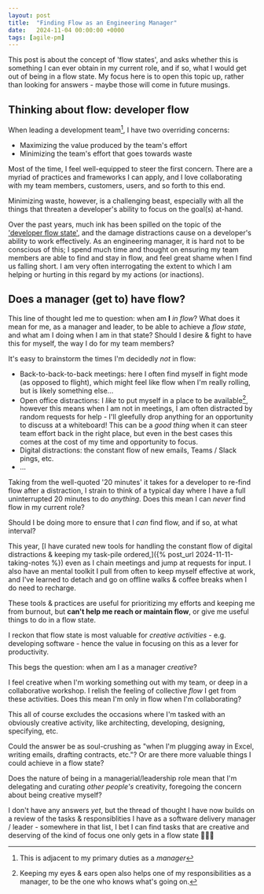 ```yaml
---
layout: post
title:  "Finding Flow as an Engineering Manager"
date:   2024-11-04 00:00:00 +0000
tags: [agile-pm]
---
```


This post is about the concept of 'flow states', and asks whether this is something I can ever obtain in my current role, and if so, what I would get out of being in a flow state. My focus here is to open this topic up, rather than looking for answers - maybe those will come in future musings.

## Thinking about flow: developer flow

When leading a development team[^1], I have two overriding concerns:

- Maximizing the value produced by the team's effort
- Minimizing the team's effort that goes towards waste

Most of the time, I feel well-equipped to steer the first concern. There are a myriad of practices and frameworks I can apply, and I love collaborating with my team members, customers, users, and so forth to this end. 

Minimizing waste, however, is a challenging beast, especially with all the things that threaten a developer's ability to focus on the goal(s) at-hand.

Over the past years, much ink has been spilled on the topic of the ['developer flow state'](https://stackoverflow.blog/2018/09/10/developer-flow-state-and-its-impact-on-productivity/), and the damage distractions cause on a developer's ability to work effectively. As an engineering manager, it is hard not to be conscious of this; I spend much time and thought on ensuring my team members are able to find and stay in flow, and feel great shame when I find us falling short. I am very often interrogating the extent to which I am helping or hurting in this regard by my actions (or inactions).

## Does a manager (get to) have flow?

This line of thought led me to question: when am **I** *in flow*?
What does it mean for me, as a manager and leader, to be able to achieve a *flow state*, and what am I doing when I am in that state? Should I desire & fight to have this for myself, the way I do for my team members?

It's easy to brainstorm the times I'm decidedly *not* in flow:
- Back-to-back-to-back meetings: here I often find myself in fight mode (as opposed to flight), which might feel like flow when I'm really rolling, but is likely something else...
- Open office distractions: I *like* to put myself in a place to be available[^2], however this means when I am not in meetings, I am often distracted by random requests for help - I'll gleefully drop anything for an opportunity to discuss at a whiteboard! This can be a *good thing* when it can steer team effort back in the right place, but even in the best cases this comes at the cost of my time and opportunity to focus.
- Digital distractions: the constant flow of new emails, Teams / Slack pings, etc.
- ...

Taking from the well-quoted '20 minutes' it takes for a developer to re-find flow after a distraction, I strain to think of a typical day where I have a full uninterrupted 20 minutes to do *anything*. Does this mean I can *never* find flow in my current role?

Should I be doing more to ensure that I *can* find flow, and if so, at what interval?

This year, [I have curated new tools for handling the constant flow of digital distractions & keeping my task-pile ordered,]({% post_url 2024-11-11-taking-notes %}) even as I chain meetings and jump at requests for input. I also have an mental toolkit I pull from often to keep myself effective at work, and I've learned to detach and go on offline walks & coffee breaks when I do need to recharge.

These tools & practices are useful for prioritizing my efforts and keeping me from burnout, but **can't help me reach or maintain flow**, or give me useful things to do in a flow state.

I reckon that flow state is most valuable for *creative activities* - e.g. developing software - hence the value in focusing on this as a lever for productivity. 

This begs the question: when am I as a manager *creative*? 

I feel creative when I'm working something out with my team, or deep in a collaborative workshop. I relish the feeling of collective *flow* I get from these activities. Does this mean I'm only in flow when I'm collaborating?

This all of course excludes the occasions where I'm tasked with an obviously creative activity, like architecting, developing, designing, specifying, etc. 

Could the answer be as soul-crushing as "when I'm plugging away in Excel, writing emails, drafting contracts, etc."? Or are there more valuable things I could achieve in a flow state? 

Does the nature of being in a managerial/leadership role mean that I'm delegating and curating *other people's* creativity, foregoing the concern about being creative myself?

I don't have any answers *yet*, but the thread of thought I have now builds on a review of the tasks & responsiblities I have as a software delivery manager / leader - somewhere in that list, I bet I can find tasks that are creative and deserving of the kind of focus one only gets in a flow state 🕵🏻‍♂️

[^1]: This is adjacent to my primary duties as a *manager*

[^2]: Keeping my eyes & ears open also helps one of my responsibilities as a manager, to be the one who knows what's going on.
